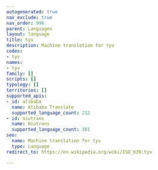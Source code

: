 ```yaml
---
autogenerated: true
nav_exclude: true
nav_order: 998
parent: Languages
layout: language
title: tyv
description: Machine translation for tyv
codes:
- tyv
names:
- tyv
family: []
scripts: []
typology: []
territories: []
supported_apis:
- id: alibaba
  name: Alibaba Translate
  supported_language_count: 212
- id: niutrans
  name: Niutrans
  supported_language_count: 381
seo:
  name: Machine translation for tyv
  type: Language
redirect_to: https://en.wikipedia.org/wiki/ISO_639:tyv

---
```


